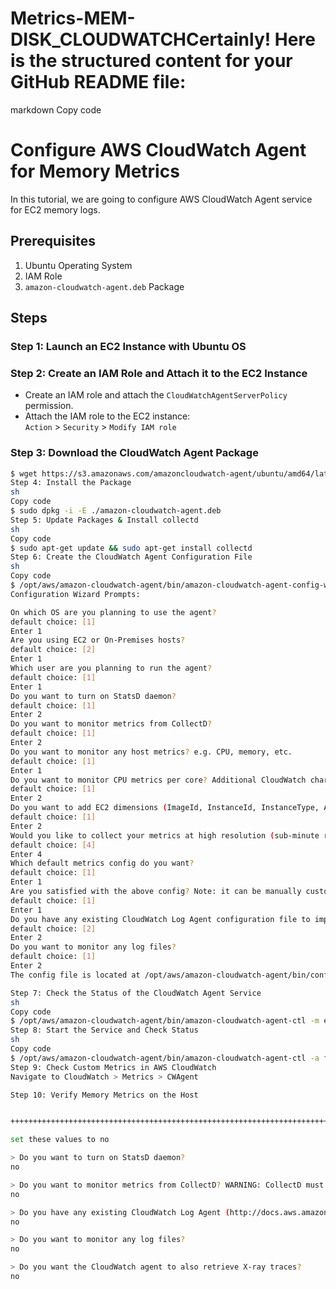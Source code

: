 # Metrics-MEM-DISK_CLOUDWATCHCertainly! Here is the structured content for your GitHub README file:

markdown
Copy code
# Configure AWS CloudWatch Agent for Memory Metrics

In this tutorial, we are going to configure AWS CloudWatch Agent service for EC2 memory logs.

## Prerequisites

1. Ubuntu Operating System
2. IAM Role
3. `amazon-cloudwatch-agent.deb` Package

## Steps

### Step 1: Launch an EC2 Instance with Ubuntu OS

### Step 2: Create an IAM Role and Attach it to the EC2 Instance

- Create an IAM role and attach the `CloudWatchAgentServerPolicy` permission.
- Attach the IAM role to the EC2 instance:  
  `Action` > `Security` > `Modify IAM role`

### Step 3: Download the CloudWatch Agent Package

```sh
$ wget https://s3.amazonaws.com/amazoncloudwatch-agent/ubuntu/amd64/latest/amazon-cloudwatch-agent.deb
Step 4: Install the Package
sh
Copy code
$ sudo dpkg -i -E ./amazon-cloudwatch-agent.deb
Step 5: Update Packages & Install collectd
sh
Copy code
$ sudo apt-get update && sudo apt-get install collectd
Step 6: Create the CloudWatch Agent Configuration File
sh
Copy code
$ /opt/aws/amazon-cloudwatch-agent/bin/amazon-cloudwatch-agent-config-wizard
Configuration Wizard Prompts:

On which OS are you planning to use the agent?
default choice: [1]
Enter 1
Are you using EC2 or On-Premises hosts?
default choice: [2]
Enter 1
Which user are you planning to run the agent?
default choice: [1]
Enter 1
Do you want to turn on StatsD daemon?
default choice: [1]
Enter 2
Do you want to monitor metrics from CollectD?
default choice: [1]
Enter 2
Do you want to monitor any host metrics? e.g. CPU, memory, etc.
default choice: [1]
Enter 1
Do you want to monitor CPU metrics per core? Additional CloudWatch charges may apply.
default choice: [1]
Enter 2
Do you want to add EC2 dimensions (ImageId, InstanceId, InstanceType, AutoScalingGroupName) into all of your metrics if the info is available?
default choice: [1]
Enter 2
Would you like to collect your metrics at high resolution (sub-minute resolution)?
default choice: [4]
Enter 4
Which default metrics config do you want?
default choice: [1]
Enter 1
Are you satisfied with the above config? Note: it can be manually customized after the wizard completes to add additional items.
default choice: [1]
Enter 1
Do you have any existing CloudWatch Log Agent configuration file to import for migration?
default choice: [2]
Enter 2
Do you want to monitor any log files?
default choice: [1]
Enter 2
The config file is located at /opt/aws/amazon-cloudwatch-agent/bin/config.json (edit manually if needed).

Step 7: Check the Status of the CloudWatch Agent Service
sh
Copy code
$ /opt/aws/amazon-cloudwatch-agent/bin/amazon-cloudwatch-agent-ctl -m ec2 -a status
Step 8: Start the Service and Check Status
sh
Copy code
$ /opt/aws/amazon-cloudwatch-agent/bin/amazon-cloudwatch-agent-ctl -a fetch-config -m ec2 -s -c file:/opt/aws/amazon-cloudwatch-agent/bin/config.json
Step 9: Check Custom Metrics in AWS CloudWatch
Navigate to CloudWatch > Metrics > CWAgent

Step 10: Verify Memory Metrics on the Host


+++++++++++++++++++++++++++++++++++++++++++++++++++++++++++++++++++++++++++++++++++++++++++++++++++++++++++++++++++++++++++++++++++++++++++++++++++++++++++++++++++++++++++++++++++++++++++++++++++++++++++++++++++++++++++++

set these values to no

> Do you want to turn on StatsD daemon?
no

> Do you want to monitor metrics from CollectD? WARNING: CollectD must be installed or the Agent will fail to start
no

> Do you have any existing CloudWatch Log Agent (http://docs.aws.amazon.com/AmazonCloudWatch/latest/logs/AgentReference.html) configuration file to import for migration?
no

> Do you want to monitor any log files?
no

> Do you want the CloudWatch agent to also retrieve X-ray traces?
no
